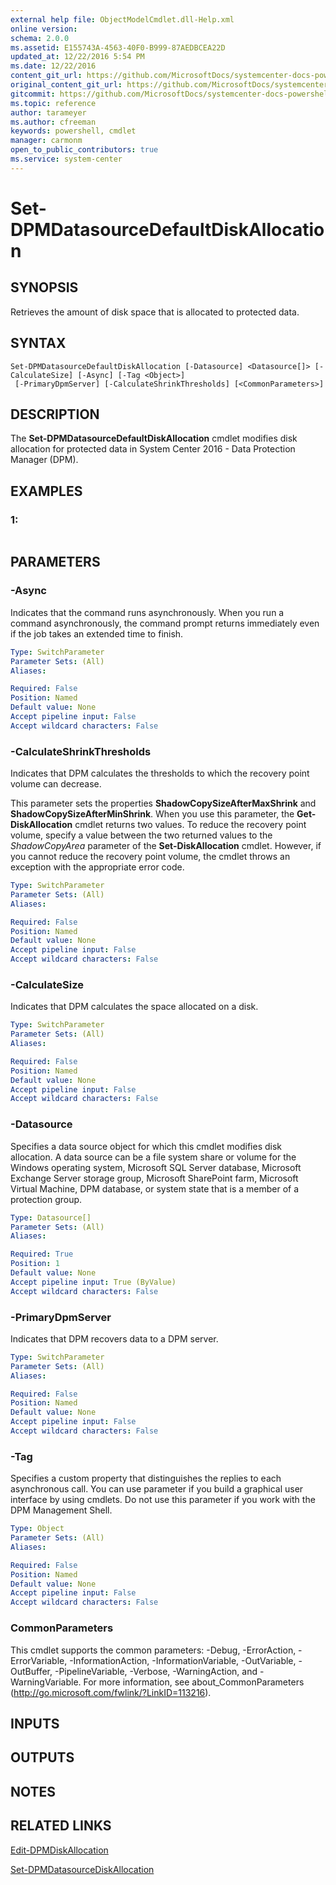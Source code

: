 ```yaml
---
external help file: ObjectModelCmdlet.dll-Help.xml
online version: 
schema: 2.0.0
ms.assetid: E155743A-4563-40F0-B999-87AEDBCEA22D
updated_at: 12/22/2016 5:54 PM
ms.date: 12/22/2016
content_git_url: https://github.com/MicrosoftDocs/systemcenter-docs-powershell/blob/live/systemcenter-cmdlets/SystemCenter2016/DataProtectionManager/vlatest/Set-DPMDatasourceDefaultDiskAllocation.md
original_content_git_url: https://github.com/MicrosoftDocs/systemcenter-docs-powershell/blob/live/systemcenter-cmdlets/SystemCenter2016/DataProtectionManager/vlatest/Set-DPMDatasourceDefaultDiskAllocation.md
gitcommit: https://github.com/MicrosoftDocs/systemcenter-docs-powershell/blob/17c3a51bd892aad46c731d9f381f0704b4815004/systemcenter-cmdlets/SystemCenter2016/DataProtectionManager/vlatest/Set-DPMDatasourceDefaultDiskAllocation.md
ms.topic: reference
author: tarameyer
ms.author: cfreeman
keywords: powershell, cmdlet
manager: carmonm
open_to_public_contributors: true
ms.service: system-center
---
```


# Set-DPMDatasourceDefaultDiskAllocation

## SYNOPSIS
Retrieves the amount of disk space that is allocated to protected data.

## SYNTAX

```
Set-DPMDatasourceDefaultDiskAllocation [-Datasource] <Datasource[]> [-CalculateSize] [-Async] [-Tag <Object>]
 [-PrimaryDpmServer] [-CalculateShrinkThresholds] [<CommonParameters>]
```

## DESCRIPTION
The **Set-DPMDatasourceDefaultDiskAllocation** cmdlet modifies disk allocation for protected data in System Center 2016 - Data Protection Manager (DPM).

## EXAMPLES

### 1:
```

```

## PARAMETERS

### -Async
Indicates that the command runs asynchronously.
When you run a command asynchronously, the command prompt returns immediately even if the job takes an extended time to finish.

```yaml
Type: SwitchParameter
Parameter Sets: (All)
Aliases: 

Required: False
Position: Named
Default value: None
Accept pipeline input: False
Accept wildcard characters: False
```

### -CalculateShrinkThresholds
Indicates that DPM calculates the thresholds to which the recovery point volume can decrease.

This parameter sets the properties **ShadowCopySizeAfterMaxShrink** and **ShadowCopySizeAfterMinShrink**.
When you use this parameter, the **Get-DiskAllocation** cmdlet returns two values.
To reduce the recovery point volume, specify a value between the two returned values to the *ShadowCopyArea* parameter of the **Set-DiskAllocation** cmdlet.
However, if you cannot reduce the recovery point volume, the cmdlet throws an exception with the appropriate error code.

```yaml
Type: SwitchParameter
Parameter Sets: (All)
Aliases: 

Required: False
Position: Named
Default value: None
Accept pipeline input: False
Accept wildcard characters: False
```

### -CalculateSize
Indicates that DPM calculates the space allocated on a disk.

```yaml
Type: SwitchParameter
Parameter Sets: (All)
Aliases: 

Required: False
Position: Named
Default value: None
Accept pipeline input: False
Accept wildcard characters: False
```

### -Datasource
Specifies a data source object for which this cmdlet modifies disk allocation.
A data source can be a file system share or volume for the Windows operating system, Microsoft SQL Server database, Microsoft Exchange Server storage group, Microsoft SharePoint farm, Microsoft Virtual Machine, DPM database, or system state that is a member of a protection group.

```yaml
Type: Datasource[]
Parameter Sets: (All)
Aliases: 

Required: True
Position: 1
Default value: None
Accept pipeline input: True (ByValue)
Accept wildcard characters: False
```

### -PrimaryDpmServer
Indicates that DPM recovers data to a DPM server.

```yaml
Type: SwitchParameter
Parameter Sets: (All)
Aliases: 

Required: False
Position: Named
Default value: None
Accept pipeline input: False
Accept wildcard characters: False
```

### -Tag
Specifies a custom property that distinguishes the replies to each asynchronous call.
You can use parameter if you build a graphical user interface by using cmdlets.
Do not use this parameter if you work with the DPM Management Shell.

```yaml
Type: Object
Parameter Sets: (All)
Aliases: 

Required: False
Position: Named
Default value: None
Accept pipeline input: False
Accept wildcard characters: False
```

### CommonParameters
This cmdlet supports the common parameters: -Debug, -ErrorAction, -ErrorVariable, -InformationAction, -InformationVariable, -OutVariable, -OutBuffer, -PipelineVariable, -Verbose, -WarningAction, and -WarningVariable. For more information, see about_CommonParameters (http://go.microsoft.com/fwlink/?LinkID=113216).

## INPUTS

## OUTPUTS

## NOTES

## RELATED LINKS

[Edit-DPMDiskAllocation](xref:SystemCenter2016/DataProtectionManager/vlatest/Edit-DPMDiskAllocation.md)

[Set-DPMDatasourceDiskAllocation](xref:SystemCenter2016/DataProtectionManager/vlatest/Set-DPMDatasourceDiskAllocation.md)


